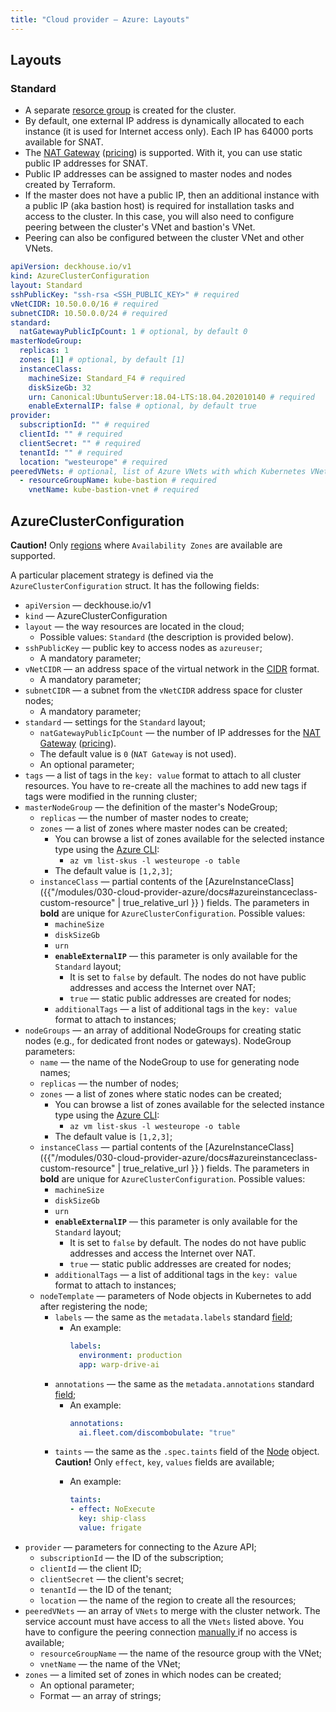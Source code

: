 ```yaml
---
title: "Cloud provider — Azure: Layouts"
---
```


## Layouts
### Standard
* A separate [resorce group](https://docs.microsoft.com/en-us/azure/azure-resource-manager/management/manage-resource-groups-portal) is created for the cluster.
* By default, one external IP address is dynamically allocated to each instance (it is used for Internet access only). Each IP has 64000 ports available for SNAT.
* The [NAT Gateway](https://docs.microsoft.com/en-us/azure/virtual-network/nat-overview) ([pricing](https://azure.microsoft.com/en-us/pricing/details/virtual-network/)) is supported. With it, you can use static public IP addresses for SNAT.
* Public IP addresses can be assigned to master nodes and nodes created by Terraform.
* If the master does not have a public IP, then an additional instance with a public IP (aka bastion host) is required for installation tasks and access to the cluster. In this case, you will also need to configure peering between the cluster's VNet and bastion's VNet.
* Peering can also be configured between the cluster VNet and other VNets.

```yaml
apiVersion: deckhouse.io/v1
kind: AzureClusterConfiguration
layout: Standard
sshPublicKey: "ssh-rsa <SSH_PUBLIC_KEY>" # required
vNetCIDR: 10.50.0.0/16 # required
subnetCIDR: 10.50.0.0/24 # required
standard:
  natGatewayPublicIpCount: 1 # optional, by default 0
masterNodeGroup:
  replicas: 1
  zones: [1] # optional, by default [1]
  instanceClass:
    machineSize: Standard_F4 # required
    diskSizeGb: 32
    urn: Canonical:UbuntuServer:18.04-LTS:18.04.202010140 # required
    enableExternalIP: false # optional, by default true
provider:
  subscriptionId: "" # required
  clientId: "" # required
  clientSecret: "" # required
  tenantId: "" # required
  location: "westeurope" # required
peeredVNets: # optional, list of Azure VNets with which Kubernetes VNet will be peered
  - resourceGroupName: kube-bastion # required
    vnetName: kube-bastion-vnet # required
```

## AzureClusterConfiguration
**Caution!** Only [regions](https://docs.microsoft.com/en-us/azure/availability-zones/az-region) where `Availability Zones` are available are supported.

A particular placement strategy is defined via the `AzureClusterConfiguration` struct.
It has the following fields:
* `apiVersion` — deckhouse.io/v1
* `kind` — AzureClusterConfiguration
* `layout` — the way resources are located in the cloud;
    * Possible values: `Standard` (the description is provided below).
* `sshPublicKey` — public key to access nodes as `azureuser`;
    * A mandatory parameter;
* `vNetCIDR` — an address space of the virtual network in the [CIDR](https://en.wikipedia.org/wiki/Classless_Inter-Domain_Routing) format.
    * A mandatory parameter;
* `subnetCIDR` — a subnet from the `vNetCIDR` address space for cluster nodes;
    * A mandatory parameter;
* `standard` — settings for the `Standard` layout;
    * `natGatewayPublicIpCount` — the number of IP addresses for the [NAT Gateway](https://docs.microsoft.com/en-us/azure/virtual-network/nat-overview) ([pricing](https://azure.microsoft.com/en-us/pricing/details/virtual-network/)).
    * The default value is `0` (`NAT Gateway` is not used).
    * An optional parameter;
* `tags` — a list of tags in the `key: value` format to attach to all cluster resources. You have to re-create all the machines to add new tags if tags were modified in the running cluster;
* `masterNodeGroup` — the definition of the master's NodeGroup;
    * `replicas` — the number of master nodes to create;
    * `zones` — a list of zones where master nodes can be created;
        * You can browse a list of zones available for the selected instance type using the [Azure CLI](https://docs.microsoft.com/en-us/cli/azure/install-azure-cli):
            * `az vm list-skus -l westeurope -o table`
        * The default value is `[1,2,3]`;
    * `instanceClass` — partial contents of the [AzureInstanceClass]({{"/modules/030-cloud-provider-azure/docs#azureinstanceclass-custom-resource" | true_relative_url }} ) fields.  The parameters in **bold** are unique for `AzureClusterConfiguration`. Possible values:
        * `machineSize`
        * `diskSizeGb`
        * `urn`
        * **`enableExternalIP`** — this parameter is only available for the `Standard` layout;
            * It is set to `false` by default. The nodes do not have public addresses and access the Internet over NAT;
            * `true` — static public addresses are created for nodes;
        * `additionalTags` — a list of additional tags in the `key: value` format to attach to instances;
* `nodeGroups` — an array of additional NodeGroups for creating static nodes (e.g., for dedicated front nodes or gateways). NodeGroup parameters:
    * `name` — the name of the NodeGroup to use for generating node names;
    * `replicas` — the number of nodes;
    * `zones` — a list of zones where static nodes can be created;
        * You can browse a list of zones available for the selected instance type using the [Azure CLI](https://docs.microsoft.com/en-us/cli/azure/install-azure-cli):
            * `az vm list-skus -l westeurope -o table`
        * The default value is `[1,2,3]`;
    * `instanceClass` — partial contents of the [AzureInstanceClass]({{"/modules/030-cloud-provider-azure/docs#azureinstanceclass-custom-resource" | true_relative_url }} ) fields.  The parameters in **bold** are unique for  `AzureClusterConfiguration`. Possible values:
        * `machineSize`
        * `diskSizeGb`
        * `urn`
        * **`enableExternalIP`** — this parameter is only available for the `Standard` layout;
            * It is set to `false` by default. The nodes do not have public addresses and access the Internet over NAT.
            * `true` — static public addresses are created for nodes;
        * `additionalTags` — a list of additional tags in the `key: value` format to attach to instances;
    * `nodeTemplate` — parameters of Node objects in Kubernetes to add after registering the node;
      * `labels` — the same as the `metadata.labels` standard [field](https://kubernetes.io/docs/reference/generated/kubernetes-api/v1.20/#objectmeta-v1-meta);
        * An example:
          ```yaml
          labels:
            environment: production
            app: warp-drive-ai
          ```
      * `annotations` — the same as the `metadata.annotations` standard [field](https://kubernetes.io/docs/reference/generated/kubernetes-api/v1.20/#objectmeta-v1-meta);
        * An example:
          ```yaml
          annotations:
            ai.fleet.com/discombobulate: "true"
          ```
      * `taints` — the same as the `.spec.taints` field of the [Node](https://kubernetes.io/docs/reference/generated/kubernetes-api/v1.20/#taint-v1-core) object. **Caution!** Only `effect`, `key`, `values` fields are available;
        * An example:

          ```yaml
          taints:
          - effect: NoExecute
            key: ship-class
            value: frigate
          ```
* `provider` — parameters for connecting to the Azure API;
    * `subscriptionId` — the ID of the subscription;
    * `clientId` — the client ID;
    * `clientSecret` — the client's secret;
    * `tenantId` — the ID of the tenant;
    * `location` — the name of the region to create all the resources;
* `peeredVNets` — an array of `VNets` to merge with the cluster network. The service account must have access to all the `VNets` listed above. You have to configure the peering connection [manually ](https://docs.microsoft.com/en-us/azure/virtual-network/virtual-network-peering-overview) if no access is available;
    * `resourceGroupName` — the name of the resource group with the VNet;
    * `vnetName` — the name of the VNet;
* `zones` — a limited set of zones in which nodes can be created;
  * An optional parameter;
  * Format — an array of strings;
